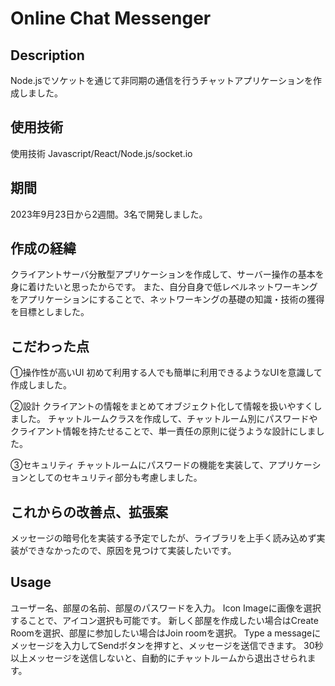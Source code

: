 # Online Chat Messenger

## Description
Node.jsでソケットを通じて非同期の通信を行うチャットアプリケーションを作成しました。

## 使用技術
使用技術 Javascript/React/Node.js/socket.io

## 期間
2023年9月23日から2週間。3名で開発しました。

## 作成の経緯
クライアントサーバ分散型アプリケーションを作成して、サーバー操作の基本を身に着けたいと思ったからです。
また、自分自身で低レベルネットワーキングをアプリケーションにすることで、ネットワーキングの基礎の知識・技術の獲得を目標としました。

## こだわった点
①操作性が高いUI
初めて利用する人でも簡単に利用できるようなUIを意識して作成しました。

②設計
クライアントの情報をまとめてオブジェクト化して情報を扱いやすくしました。
チャットルームクラスを作成して、チャットルーム別にパスワードやクライアント情報を持たせることで、単一責任の原則に従うような設計にしました。

③セキュリティ
チャットルームにパスワードの機能を実装して、アプリケーションとしてのセキュリティ部分も考慮しました。

## これからの改善点、拡張案
メッセージの暗号化を実装する予定でしたが、ライブラリを上手く読み込めず実装ができなかったので、原因を見つけて実装したいです。

## Usage
ユーザー名、部屋の名前、部屋のパスワードを入力。
Icon Imageに画像を選択することで、アイコン選択も可能です。
新しく部屋を作成したい場合はCreate Roomを選択、部屋に参加したい場合はJoin roomを選択。
Type a messageにメッセージを入力してSendボタンを押すと、メッセージを送信できます。
30秒以上メッセージを送信しないと、自動的にチャットルームから退出させられます。
